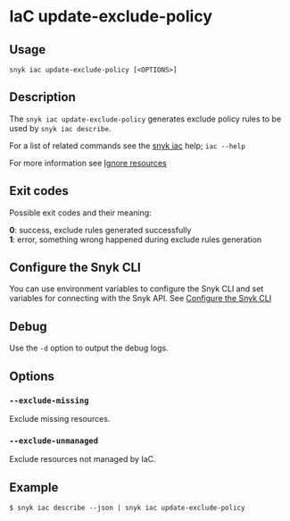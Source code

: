 # IaC update-exclude-policy

## Usage

`snyk iac update-exclude-policy [<OPTIONS>]`

## Description

The `snyk iac update-exclude-policy` generates exclude policy rules to be used by `snyk iac describe`.

For a list of related commands see the [snyk iac](iac.md) help; `iac --help`

For more information see [Ignore resources](https://docs.snyk.io/products/snyk-infrastructure-as-code/detect-drift-and-manually-created-resources/ignore-resources)

## Exit codes

Possible exit codes and their meaning:

**0**: success, exclude rules generated successfully\
**1**: error, something wrong happened during exclude rules generation

## Configure the Snyk CLI

You can use environment variables to configure the Snyk CLI and set variables for connecting with the Snyk API. See [Configure the Snyk CLI](https://docs.snyk.io/snyk-cli/configure-the-snyk-cli)

## Debug

Use the `-d` option to output the debug logs.

## Options

### `--exclude-missing`

Exclude missing resources.

### `--exclude-unmanaged`

Exclude resources not managed by IaC.

## Example

```
$ snyk iac describe --json | snyk iac update-exclude-policy
```
